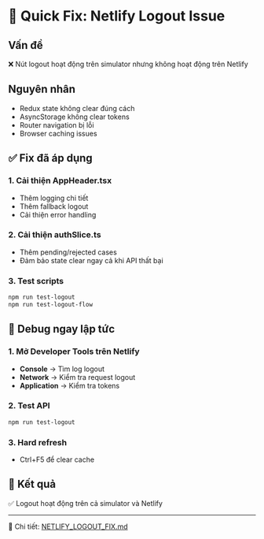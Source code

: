 # 🚀 Quick Fix: Netlify Logout Issue

## Vấn đề

❌ Nút logout hoạt động trên simulator nhưng không hoạt động trên Netlify

## Nguyên nhân

- Redux state không clear đúng cách
- AsyncStorage không clear tokens
- Router navigation bị lỗi
- Browser caching issues

## ✅ Fix đã áp dụng

### 1. Cải thiện AppHeader.tsx

- Thêm logging chi tiết
- Thêm fallback logout
- Cải thiện error handling

### 2. Cải thiện authSlice.ts

- Thêm pending/rejected cases
- Đảm bảo state clear ngay cả khi API thất bại

### 3. Test scripts

```bash
npm run test-logout
npm run test-logout-flow
```

## 🔧 Debug ngay lập tức

### 1. Mở Developer Tools trên Netlify

- **Console** → Tìm log logout
- **Network** → Kiểm tra request logout
- **Application** → Kiểm tra tokens

### 2. Test API

```bash
npm run test-logout
```

### 3. Hard refresh

- Ctrl+F5 để clear cache

## 🎯 Kết quả

✅ Logout hoạt động trên cả simulator và Netlify

---

📖 Chi tiết: [NETLIFY_LOGOUT_FIX.md](./NETLIFY_LOGOUT_FIX.md)
